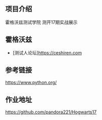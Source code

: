 ## 项目介绍
霍格沃兹测试学院 测开17期实战展示

## 霍格沃兹
- [测试人论坛]https://ceshiren.com

## 参考链接
https://www.python.org/

## 作业地址

https://github.com/pandora221/Hogwarts17